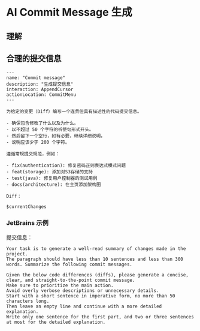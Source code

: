 # AI Commit Message 生成

## 理解

## 合理的提交信息

```shire
---
name: "Commit message"
description: "生成提交信息"
interaction: AppendCursor
actionLocation: CommitMenu
---

为给定的变更（Diff）编写一个连贯但具有描述性的代码提交信息。

- 确保包含修改了什么以及为什么。
- 以不超过 50 个字符的祈使句形式开头。
- 然后留下一个空行，如有必要，继续详细说明。
- 说明应该少于 200 个字符。

遵循常规提交规范，例如：

- fix(authentication): 修复密码正则表达式模式问题
- feat(storage): 添加对S3存储的支持
- test(java): 修复用户控制器的测试用例
- docs(architecture): 在主页添加架构图

Diff：

$currentChanges
```

### JetBrains 示例

提交信息：

    Your task is to generate a well-read summary of changes made in the project.
    The paragraph should have less than 10 sentences and less than 300 words. Summarize the following commit messages.

    Given the below code differences (diffs), please generate a concise, clear, and straight-to-the-point commit message.
    Make sure to prioritize the main action.
    Avoid overly verbose descriptions or unnecessary details.
    Start with a short sentence in imperative form, no more than 50 characters long.
    Then leave an empty line and continue with a more detailed explanation.
    Write only one sentence for the first part, and two or three sentences at most for the detailed explanation.


